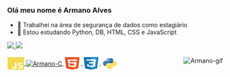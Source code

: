 ### Olá meu nome é Armano Alves

- 🔭 Trabalhei na área de segurança de dados como estagiário
- 🌱 Estou estudando Python, DB, HTML, CSS e JavaScript
<div>
  <a href="https://https://github.com/haytls">
  <img height="120em" src="https://github-readme-stats.vercel.app/api?username=haytls&show_icons=true&theme=dracula&include_all_commits=true&count_private=true"/>
  <img height="120em" src="https://github-readme-stats.vercel.app/api/top-langs/?username=haytls&layout=compact&langs_count=7&theme=dracula"/>
</div>
  
  <div style="display: inline_block"><br>
  <img align="center" alt="Armano-Js" height="30" width="40" src="https://raw.githubusercontent.com/devicons/devicon/master/icons/javascript/javascript-plain.svg">
  
  <img align="center" alt="Armano-C" height="30" width="40" src="https://cdn.jsdelivr.net/gh/devicons/devicon/icons/c/c-original.svg">
  <img align="center" alt="Armano-HTML" height="30" width="40" src="https://raw.githubusercontent.com/devicons/devicon/master/icons/html5/html5-original.svg">
  <img align="center" alt="Armano-CSS" height="30" width="40" src="https://raw.githubusercontent.com/devicons/devicon/master/icons/css3/css3-original.svg">
  <img align="center" alt="Armano-Python" height="30" width="40" src="https://raw.githubusercontent.com/devicons/devicon/master/icons/python/python-original.svg">
  <img align="right" alt="Armano-gif" src=https://media1.giphy.com/media/11KzOet1ElBDz2/200w.webp?cid=ecf05e47o89it9smxd4e683el3doypwnpdtmvgkodu88u3wx&rid=200w.webp&ct=g">
</div>
